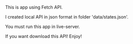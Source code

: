 This is app using Fetch API.

I created local API in json format in folder 'data/states.json'.

You must run this app in live-server.

If you want download this API!
Enjoy!